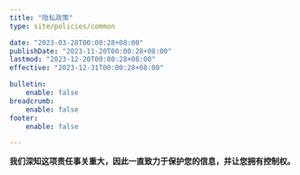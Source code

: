 ```yaml
---
title: "隐私政策"
type: site/policies/common

date: "2023-03-28T00:00:28+08:00"
publishDate: "2023-11-20T00:00:28+08:00"
lastmod: "2023-12-20T00:00:28+08:00"
effective: "2023-12-31T00:00:28+08:00"

bulletin:
    enable: false
breadcrumb:
    enable: false
footer:
    enable: false

---
```


**我们深知这项责任事关重大，因此一直致力于保护您的信息，并让您拥有控制权。**
